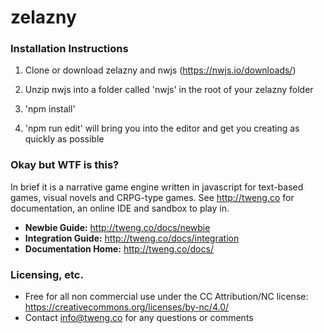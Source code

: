 # zelazny

### Installation Instructions

1. Clone or download zelazny and nwjs (https://nwjs.io/downloads/)

2. Unzip nwjs into a folder called 'nwjs' in the root of your zelazny folder

3. 'npm install'

4. 'npm run edit' will bring you into the editor and get you creating as quickly as possible

### Okay but WTF is this?

In brief it is a narrative game engine written in javascript for text-based games, visual novels and CRPG-type games.  See http://tweng.co for documentation, an online IDE and sandbox to play in.  

* **Newbie Guide:** http://tweng.co/docs/newbie
* **Integration Guide:** http://tweng.co/docs/integration
* **Documentation Home:** http://tweng.co/docs/

### Licensing, etc.

* Free for all non commercial use under the CC Attribution/NC license:  https://creativecommons.org/licenses/by-nc/4.0/
* Contact info@tweng.co for any questions or comments